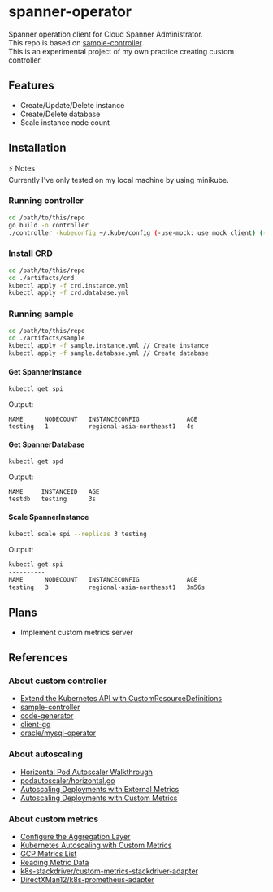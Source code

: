 # spanner-operator

Spanner operation client for Cloud Spanner Administrator.  
This repo is based on [sample-controller](https://github.com/kubernetes/sample-controller).  
This is an experimental project of my own practice creating custom controller.

## Features

- Create/Update/Delete instance
- Create/Delete database
- Scale instance node count

## Installation

:zap: Notes  
Currently I've only tested on my local machine by using minikube.  

### Running controller

```sh
cd /path/to/this/repo
go build -o controller
./controller -kubeconfig ~/.kube/config (-use-mock: use mock client) (-debbugable: debug log)
```

### Install CRD

```sh
cd /path/to/this/repo
cd ./artifacts/crd
kubectl apply -f crd.instance.yml
kubectl apply -f crd.database.yml
```

### Running sample

```sh
cd /path/to/this/repo
cd ./artifacts/sample
kubectl apply -f sample.instance.yml // Create instance
kubectl apply -f sample.database.yml // Create database
```

#### Get SpannerInstance

```sh
kubectl get spi
```

Output:

```
NAME      NODECOUNT   INSTANCECONFIG             AGE
testing   1           regional-asia-northeast1   4s
```

#### Get SpannerDatabase

```sh
kubectl get spd
```

Output:

```
NAME     INSTANCEID   AGE
testdb   testing      3s
```

#### Scale SpannerInstance

```sh
kubectl scale spi --replicas 3 testing
```

Output:

```sh
kubectl get spi
----------
NAME      NODECOUNT   INSTANCECONFIG             AGE
testing   3           regional-asia-northeast1   3m56s
```


## Plans

- Implement custom metrics server

## References

### About custom controller

- [Extend the Kubernetes API with CustomResourceDefinitions](https://kubernetes.io/docs/tasks/access-kubernetes-api/custom-resources/custom-resource-definitions/)
- [sample-controller](https://github.com/kubernetes/sample-controller)
- [code-generator](https://github.com/kubernetes/code-generator)
- [client-go](https://github.com/kubernetes/client-go)
- [oracle/mysql-operator](https://github.com/oracle/mysql-operator)

### About autoscaling

- [Horizontal Pod Autoscaler Walkthrough](https://kubernetes.io/docs/tasks/run-application/horizontal-pod-autoscale-walkthrough/)
- [podautoscaler/horizontal.go](https://github.com/kubernetes/kubernetes/blob/master/pkg/controller/podautoscaler/horizontal.go)
- [Autoscaling Deployments with External Metrics](https://cloud.google.com/kubernetes-engine/docs/tutorials/external-metrics-autoscaling)
- [Autoscaling Deployments with Custom Metrics](https://cloud.google.com/kubernetes-engine/docs/tutorials/custom-metrics-autoscaling)

### About custom metrics

- [Configure the Aggregation Layer](https://kubernetes.io/docs/tasks/access-kubernetes-api/configure-aggregation-layer/)
- [Kubernetes Autoscaling with Custom Metrics](https://www.infracloud.io/kubernetes-autoscaling-custom-metrics/)
- [GCP Metrics List](https://cloud.google.com/monitoring/api/metrics_gcp)
- [Reading Metric Data](https://cloud.google.com/monitoring/custom-metrics/reading-metrics?hl=en#monitoring_read_timeseries_fields-go)
- [k8s-stackdriver/custom-metrics-stackdriver-adapter](https://github.com/GoogleCloudPlatform/k8s-stackdriver/tree/master/custom-metrics-stackdriver-adapter)
- [DirectXMan12/k8s-prometheus-adapter](https://github.com/DirectXMan12/k8s-prometheus-adapter)

